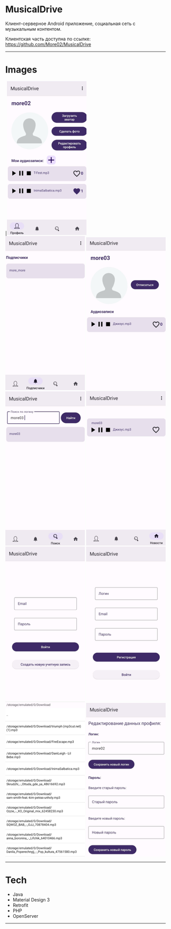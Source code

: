 # MusicalDrive


Клиент-серверное Android приложение, социальная сеть с музыкальным контентом.

Клиентская часть доступна по ссылке: https://github.com/More02/MusicalDrive

---

# Images
<p align="left">
|<img src="Images/Musical_Drive1.jpg" width=250/>
<img src="Images/Musical_Drive2.jpg" width=250/>
<img src="Images/Musical_Drive3.jpg" width=250/>
<img src="Images/Musical_Drive4.jpg" width=250/>
<img src="Images/Musical_Drive5.jpg" width=250/>
<img src="Images/Musical_Drive6.jpg" width=250/>
<img src="Images/Musical_Drive7.jpg" width=250/>
<img src="Images/Musical_Drive8.jpg" width=250/>
<img src="Images/Musical_Drive9.jpg" width=250/>
</p>


---

# Tech
* Java
* Material Design 3
* Retrofit
* PHP
* OpenServer
---


